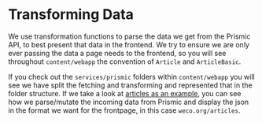 # Transforming Data

We use transformation functions to parse the data we get from the Prismic API, to best present that data in the frontend. 
We try to ensure we are only ever passing the data a page needs to the frontend, so you will see throughout `content/webapp` the convention of 
`Article` and `ArticleBasic`. 

If you check out the `services/prismic` folders within `content/webapp` you will see we have split the fetching and transforming and represented
that in the folder structure. If we take a look at [articles as an example](https://github.com/wellcomecollection/wellcomecollection.org/blob/main/content/webapp/services/prismic/transformers/articles.ts), you can see how we parse/mutate the incoming data from Prismic
and display the json in the format we want for the frontpage, in this case `weco.org/articles`.

